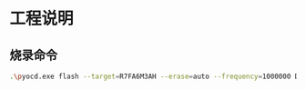 # 工程说明

## 烧录命令

```bash
.\pyocd.exe flash --target=R7FA6M3AH --erase=auto --frequency=1000000 Debug\RA6M3E.elf
```

